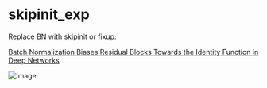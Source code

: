 # skipinit_exp
Replace BN with skipinit or fixup.

[Batch Normalization Biases Residual Blocks Towards the Identity Function in Deep Networks](https://arxiv.org/pdf/2002.10444.pdf)

![image](https://github.com/jyhengcoder/skipinit_exp/blob/master/img/cifar.png)

